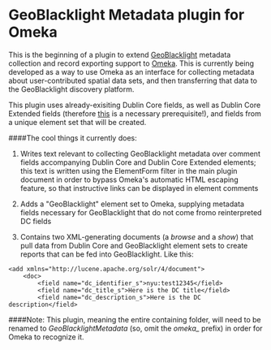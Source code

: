 # GeoBlacklight Metadata plugin for Omeka
This is the beginning of a plugin to extend [GeoBlacklight](http://geoblacklight.org/) metadata collection and record exporting support to [Omeka](http://omeka.org/). This is currently being developed as a way to use Omeka as an interface for collecting metadata about user-contributed spatial data sets, and then transferring that data to the GeoBlacklight discovery platform.

This plugin uses already-exisiting Dublin Core fields, as well as Dublin Core Extended fields (therefore [this](http://omeka.org/add-ons/plugins/dublin-core-extended/) is a necessary prerequisite!), and fields from a unique element set that will be created.

####The cool things it currently does:
1) Writes text relevant to collecting GeoBlacklight metadata over comment fields accompanying Dublin Core and Dublin Core Extended elements; this text is written using the ElementForm filter in the main plugin document in order to bypass Omeka's automatic HTML escaping feature, so that instructive links can be displayed in element comments

2) Adds a "GeoBlacklight" element set to Omeka, supplying metadata fields necessary for GeoBlacklight that do not come fromo reinterpreted DC fields

3) Contains two XML-generating documents (a *browse* and a *show*) that pull data from Dublin Core and GeoBlacklight element sets to create reports that can be fed into GeoBlacklight. Like this:

```
<add xmlns="http://lucene.apache.org/solr/4/document">
	<doc>
		<field name="dc_identifier_s">nyu:test12345</field>
		<field name="dc_title_s">Here is the DC title</field>
		<field name="dc_description_s">Here is the DC description</field>
```

####Note:
This plugin, meaning the entire containing folder, will need to be renamed to *GeoBlacklightMetadata* (so, omit the *omeka_* prefix) in order for Omeka to recognize it.

